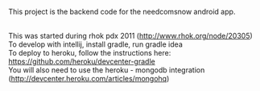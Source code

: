 This project is the backend code for the needcomsnow android app.

<br/>This was started during rhok pdx 2011 (http://www.rhok.org/node/20305)
<br/>To develop with intellij, install gradle, run gradle idea
<br/>To deploy to heroku, follow the instructions here: https://github.com/heroku/devcenter-gradle
<br/>You will also need to use the heroku - mongodb integration (http://devcenter.heroku.com/articles/mongohq)